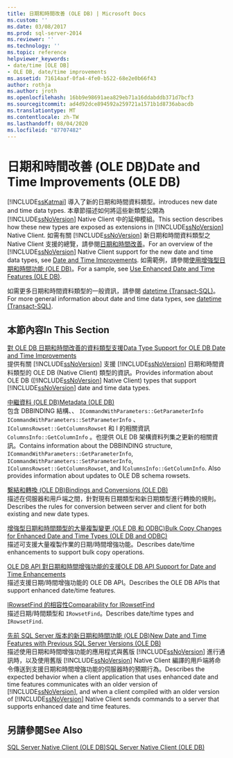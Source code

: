 ```yaml
---
title: 日期和時間改善 (OLE DB) | Microsoft Docs
ms.custom: ''
ms.date: 03/08/2017
ms.prod: sql-server-2014
ms.reviewer: ''
ms.technology: ''
ms.topic: reference
helpviewer_keywords:
- date/time [OLE DB]
- OLE DB, date/time improvements
ms.assetid: 71614aaf-0fa4-4fe0-b522-68e2e0b66f43
author: rothja
ms.author: jroth
ms.openlocfilehash: 16bb9e98691aea829eb71a16ddabddb371d7bcf3
ms.sourcegitcommit: ad4d92dce894592a259721a1571b1d8736abacdb
ms.translationtype: MT
ms.contentlocale: zh-TW
ms.lasthandoff: 08/04/2020
ms.locfileid: "87707482"
---
```

# <a name="date-and-time-improvements-ole-db"></a><span data-ttu-id="356a6-102">日期和時間改善 (OLE DB)</span><span class="sxs-lookup"><span data-stu-id="356a6-102">Date and Time Improvements (OLE DB)</span></span>
  [!INCLUDE[ssKatmai](../../includes/sskatmai-md.md)] <span data-ttu-id="356a6-103">導入了新的日期和時間資料類型。</span><span class="sxs-lookup"><span data-stu-id="356a6-103">introduces new date and time data types.</span></span> <span data-ttu-id="356a6-104">本章節描述如何將這些新類型公開為 [!INCLUDE[ssNoVersion](../../includes/ssnoversion-md.md)] Native Client 中的延伸模組。</span><span class="sxs-lookup"><span data-stu-id="356a6-104">This section describes how these new types are exposed as extensions in [!INCLUDE[ssNoVersion](../../includes/ssnoversion-md.md)] Native Client.</span></span> <span data-ttu-id="356a6-105">如需有關 [!INCLUDE[ssNoVersion](../../includes/ssnoversion-md.md)] 新日期和時間資料類型之 Native Client 支援的總覽，請參閱[日期和時間改善](../native-client/features/date-and-time-improvements.md)。</span><span class="sxs-lookup"><span data-stu-id="356a6-105">For an overview of the [!INCLUDE[ssNoVersion](../../includes/ssnoversion-md.md)] Native Client support for the new date and time data types, see [Date and Time Improvements](../native-client/features/date-and-time-improvements.md).</span></span> <span data-ttu-id="356a6-106">如需範例，請參閱[使用增強型日期和時間功能 &#40;OLE DB&#41;](../native-client-ole-db-how-to/use-enhanced-date-and-time-features-ole-db.md)。</span><span class="sxs-lookup"><span data-stu-id="356a6-106">For a sample, see [Use Enhanced Date and Time Features &#40;OLE DB&#41;](../native-client-ole-db-how-to/use-enhanced-date-and-time-features-ole-db.md).</span></span>  
  
 <span data-ttu-id="356a6-107">如需更多日期和時間資料類型的一般資訊，請參閱 [datetime &#40;Transact-SQL&#41;](/sql/t-sql/data-types/datetime-transact-sql)。</span><span class="sxs-lookup"><span data-stu-id="356a6-107">For more general information about date and time data types, see [datetime &#40;Transact-SQL&#41;](/sql/t-sql/data-types/datetime-transact-sql).</span></span>  
  
## <a name="in-this-section"></a><span data-ttu-id="356a6-108">本節內容</span><span class="sxs-lookup"><span data-stu-id="356a6-108">In This Section</span></span>  
 [<span data-ttu-id="356a6-109">對 OLE DB 日期和時間改善的資料類型支援</span><span class="sxs-lookup"><span data-stu-id="356a6-109">Data Type Support for OLE DB Date and Time Improvements</span></span>](../../relational-databases/native-client-ole-db-date-time/data-type-support-for-ole-db-date-and-time-improvements.md)  
 <span data-ttu-id="356a6-110">提供有關 [!INCLUDE[ssNoVersion](../../includes/ssnoversion-md.md)] 支援 [!INCLUDE[ssNoVersion](../../includes/ssnoversion-md.md)] 日期和時間資料類型的 OLE DB (Native Client) 類型的資訊。</span><span class="sxs-lookup"><span data-stu-id="356a6-110">Provides information about OLE DB ([!INCLUDE[ssNoVersion](../../includes/ssnoversion-md.md)] Native Client) types that support [!INCLUDE[ssNoVersion](../../includes/ssnoversion-md.md)] date and time data types.</span></span>  
  
 [<span data-ttu-id="356a6-111">中繼資料 &#40;OLE DB&#41;</span><span class="sxs-lookup"><span data-stu-id="356a6-111">Metadata &#40;OLE DB&#41;</span></span>](../../database-engine/dev-guide/metadata-ole-db.md)  
 <span data-ttu-id="356a6-112">包含 DBBINDING 結構、、 `ICommandWithParameters::GetParameterInfo` `ICommandWithParameters::SetParameterInfo` 、 `IColumnsRowset::GetColumnsRowset` 和 I 的相關資訊 `ColumnsInfo::GetColumnInfo` 。也提供 OLE DB 架構資料列集之更新的相關資訊。</span><span class="sxs-lookup"><span data-stu-id="356a6-112">Contains information about the DBBINDING structure, `ICommandWithParameters::GetParameterInfo`, `ICommandWithParameters::SetParameterInfo`, `IColumnsRowset::GetColumnsRowset`, and I`ColumnsInfo::GetColumnInfo`. Also provides information about updates to OLE DB schema rowsets.</span></span>  
  
 [<span data-ttu-id="356a6-113">繫結和轉換 &#40;OLE DB&#41;</span><span class="sxs-lookup"><span data-stu-id="356a6-113">Bindings and Conversions &#40;OLE DB&#41;</span></span>](../../relational-databases/native-client-ole-db-date-time/conversions-ole-db.md)  
 <span data-ttu-id="356a6-114">描述在伺服器和用戶端之間，針對現有日期類型和新日期類型進行轉換的規則。</span><span class="sxs-lookup"><span data-stu-id="356a6-114">Describes the rules for conversion between server and client for both existing and new date types.</span></span>  
  
 [<span data-ttu-id="356a6-115">增強型日期和時間類型的大量複製變更 &#40;OLE DB 和 ODBC&#41;</span><span class="sxs-lookup"><span data-stu-id="356a6-115">Bulk Copy Changes for Enhanced Date and Time Types &#40;OLE DB and ODBC&#41;</span></span>](../../relational-databases/native-client-odbc-date-time/bulk-copy-changes-for-enhanced-date-and-time-types-ole-db-and-odbc.md)  
 <span data-ttu-id="356a6-116">描述可支援大量複製作業的日期/時間增強功能。</span><span class="sxs-lookup"><span data-stu-id="356a6-116">Describes date/time enhancements to support bulk copy operations.</span></span>  
  
 [<span data-ttu-id="356a6-117">OLE DB API 對日期和時間增強功能的支援</span><span class="sxs-lookup"><span data-stu-id="356a6-117">OLE DB API Support for Date and Time Enhancements</span></span>](ole-db-api-support-for-date-and-time-enhancements.md)  
 <span data-ttu-id="356a6-118">描述支援日期/時間增強功能的 OLE DB API。</span><span class="sxs-lookup"><span data-stu-id="356a6-118">Describes the OLE DB APIs that support enhanced date/time features.</span></span>  
  
 [<span data-ttu-id="356a6-119">IRowsetFind 的相容性</span><span class="sxs-lookup"><span data-stu-id="356a6-119">Comparability for IRowsetFind</span></span>](../../relational-databases/native-client-ole-db-date-time/comparability-for-irowsetfind.md)  
 <span data-ttu-id="356a6-120">描述日期/時間類型和 `IRowsetFind`。</span><span class="sxs-lookup"><span data-stu-id="356a6-120">Describes date/time types and `IRowsetFind`.</span></span>  
  
 [<span data-ttu-id="356a6-121">先前 SQL Server 版本的新日期和時間功能 &#40;OLE DB&#41;</span><span class="sxs-lookup"><span data-stu-id="356a6-121">New Date and Time Features with Previous SQL Server Versions &#40;OLE DB&#41;</span></span>](new-date-and-time-features-with-previous-sql-server-versions-ole-db.md)  
 <span data-ttu-id="356a6-122">描述使用日期和時間增強功能的應用程式與舊版 [!INCLUDE[ssNoVersion](../../includes/ssnoversion-md.md)] 進行通訊時，以及使用舊版 [!INCLUDE[ssNoVersion](../../includes/ssnoversion-md.md)] Native Client 編譯的用戶端將命令傳送到支援日期和時間增強功能的伺服器時的預期行為。</span><span class="sxs-lookup"><span data-stu-id="356a6-122">Describes the expected behavior when a client application that uses enhanced date and time features communicates with an older version of [!INCLUDE[ssNoVersion](../../includes/ssnoversion-md.md)], and when a client compiled with an older version of [!INCLUDE[ssNoVersion](../../includes/ssnoversion-md.md)] Native Client sends commands to a server that supports enhanced date and time features.</span></span>  
  
## <a name="see-also"></a><span data-ttu-id="356a6-123">另請參閱</span><span class="sxs-lookup"><span data-stu-id="356a6-123">See Also</span></span>  
 [<span data-ttu-id="356a6-124">SQL Server Native Client &#40;OLE DB&#41;</span><span class="sxs-lookup"><span data-stu-id="356a6-124">SQL Server Native Client &#40;OLE DB&#41;</span></span>](../../relational-databases/native-client/ole-db/sql-server-native-client-ole-db.md)  
  
  
